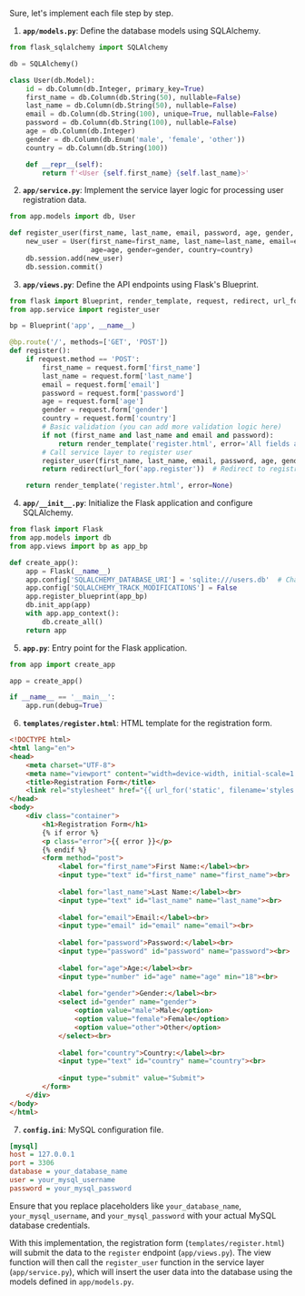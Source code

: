 Sure, let's implement each file step by step.

1. **`app/models.py`**: Define the database models using SQLAlchemy.

```python
from flask_sqlalchemy import SQLAlchemy

db = SQLAlchemy()

class User(db.Model):
    id = db.Column(db.Integer, primary_key=True)
    first_name = db.Column(db.String(50), nullable=False)
    last_name = db.Column(db.String(50), nullable=False)
    email = db.Column(db.String(100), unique=True, nullable=False)
    password = db.Column(db.String(100), nullable=False)
    age = db.Column(db.Integer)
    gender = db.Column(db.Enum('male', 'female', 'other'))
    country = db.Column(db.String(100))

    def __repr__(self):
        return f'<User {self.first_name} {self.last_name}>'
```

2. **`app/service.py`**: Implement the service layer logic for processing user registration data.

```python
from app.models import db, User

def register_user(first_name, last_name, email, password, age, gender, country):
    new_user = User(first_name=first_name, last_name=last_name, email=email, password=password,
                    age=age, gender=gender, country=country)
    db.session.add(new_user)
    db.session.commit()
```

3. **`app/views.py`**: Define the API endpoints using Flask's Blueprint.

```python
from flask import Blueprint, render_template, request, redirect, url_for
from app.service import register_user

bp = Blueprint('app', __name__)

@bp.route('/', methods=['GET', 'POST'])
def register():
    if request.method == 'POST':
        first_name = request.form['first_name']
        last_name = request.form['last_name']
        email = request.form['email']
        password = request.form['password']
        age = request.form['age']
        gender = request.form['gender']
        country = request.form['country']
        # Basic validation (you can add more validation logic here)
        if not (first_name and last_name and email and password):
            return render_template('register.html', error='All fields are required.')
        # Call service layer to register user
        register_user(first_name, last_name, email, password, age, gender, country)
        return redirect(url_for('app.register'))  # Redirect to registration page after successful registration

    return render_template('register.html', error=None)
```

4. **`app/__init__.py`**: Initialize the Flask application and configure SQLAlchemy.

```python
from flask import Flask
from app.models import db
from app.views import bp as app_bp

def create_app():
    app = Flask(__name__)
    app.config['SQLALCHEMY_DATABASE_URI'] = 'sqlite:///users.db'  # Change to your MySQL database URI
    app.config['SQLALCHEMY_TRACK_MODIFICATIONS'] = False
    app.register_blueprint(app_bp)
    db.init_app(app)
    with app.app_context():
        db.create_all()
    return app
```

5. **`app.py`**: Entry point for the Flask application.

```python
from app import create_app

app = create_app()

if __name__ == '__main__':
    app.run(debug=True)
```

6. **`templates/register.html`**: HTML template for the registration form.

```html
<!DOCTYPE html>
<html lang="en">
<head>
    <meta charset="UTF-8">
    <meta name="viewport" content="width=device-width, initial-scale=1.0">
    <title>Registration Form</title>
    <link rel="stylesheet" href="{{ url_for('static', filename='styles.css') }}">
</head>
<body>
    <div class="container">
        <h1>Registration Form</h1>
        {% if error %}
        <p class="error">{{ error }}</p>
        {% endif %}
        <form method="post">
            <label for="first_name">First Name:</label><br>
            <input type="text" id="first_name" name="first_name"><br>
            
            <label for="last_name">Last Name:</label><br>
            <input type="text" id="last_name" name="last_name"><br>
            
            <label for="email">Email:</label><br>
            <input type="email" id="email" name="email"><br>
            
            <label for="password">Password:</label><br>
            <input type="password" id="password" name="password"><br>
            
            <label for="age">Age:</label><br>
            <input type="number" id="age" name="age" min="18"><br>
            
            <label for="gender">Gender:</label><br>
            <select id="gender" name="gender">
                <option value="male">Male</option>
                <option value="female">Female</option>
                <option value="other">Other</option>
            </select><br>
            
            <label for="country">Country:</label><br>
            <input type="text" id="country" name="country"><br>
            
            <input type="submit" value="Submit">
        </form>
    </div>
</body>
</html>
```

7. **`config.ini`**: MySQL configuration file.

```ini
[mysql]
host = 127.0.0.1
port = 3306
database = your_database_name
user = your_mysql_username
password = your_mysql_password
```

Ensure that you replace placeholders like `your_database_name`, `your_mysql_username`, and `your_mysql_password` with your actual MySQL database credentials.

With this implementation, the registration form (`templates/register.html`) will submit the data to the `register` endpoint (`app/views.py`). The view function will then call the `register_user` function in the service layer (`app/service.py`), which will insert the user data into the database using the models defined in `app/models.py`.
